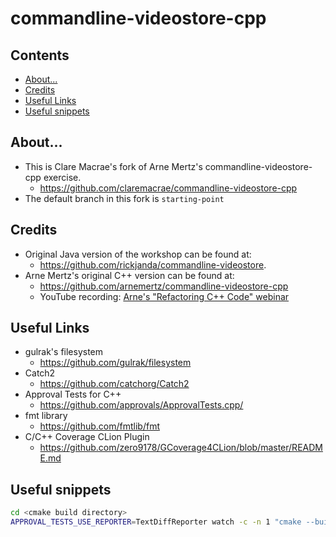 # commandline-videostore-cpp

<!-- toc -->

## Contents

* [About...](#about)
* [Credits](#credits)
* [Useful Links](#useful-links)
* [Useful snippets](#useful-snippets)<!-- endToc -->

## About...

* This is Clare Macrae's fork of Arne Mertz's commandline-videostore-cpp exercise.
  * https://github.com/claremacrae/commandline-videostore-cpp
* The default branch in this fork is `starting-point`

## Credits

* Original Java version of the workshop can be found at:
  * https://github.com/rickjanda/commandline-videostore.
* Arne Mertz's original C++ version can be found at:
  * https://github.com/arnemertz/commandline-videostore-cpp
  * YouTube recording: [Arne's "Refactoring C++ Code" webinar](https://www.youtube.com/watch?v=Ks37FFl1pzg)

## Useful Links

* gulrak's filesystem
  * https://github.com/gulrak/filesystem
* Catch2
  * https://github.com/catchorg/Catch2
* Approval Tests for C++
  * https://github.com/approvals/ApprovalTests.cpp/
* fmt library
  * https://github.com/fmtlib/fmt
* C/C++ Coverage CLion Plugin
  * https://github.com/zero9178/GCoverage4CLion/blob/master/README.md

## Useful snippets

```bash
cd <cmake build directory>
APPROVAL_TESTS_USE_REPORTER=TextDiffReporter watch -c -n 1 "cmake --build . --parallel 4 && ctest . --output-on-failure -R MoreTests"
```
